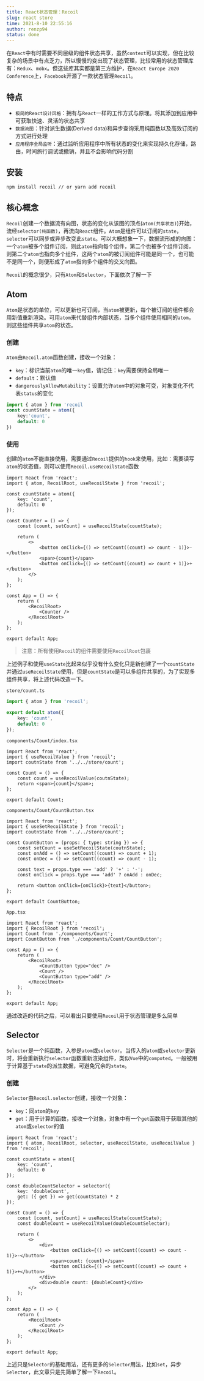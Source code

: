```yaml
---
title: React状态管理：Recoil
slug: react store
time: 2021-8-10 22:55:16
author: renzp94
status: done
---
```


在`React`中有时需要不同层级的组件状态共享，虽然`context`可以实现，但在比较复杂的场景中有点乏力，所以慢慢的变出现了状态管理，比较常用的状态管理库有：`Redux`、`mobx`。但这些库其实都是第三方维护，在`React Europe 2020 Conference`上，`Facebook`开源了一款状态管理`Recoil`。

## 特点

- `极简的React设计风格`：拥有与`React`一样的工作方式与原理。将其添加到应用中可获取快速、灵活的状态共享
- `数据流图`：针对派生数据(Derived data)和异步查询采用纯函数以及高效订阅的方式进行处理
- `应用程序全局监听`：通过监听应用程序中所有状态的变化来实现持久化存储，路由，时间旅行调试或撤销，并且不会影响代码分割

## 安装

```bash
npm install recoil // or yarn add recoil
```

## 核心概念

`Recoil`创建一个数据流有向图，状态的变化从该图的顶点(`atom(共享状态)`)开始，流经`selector(纯函数)`，再流向`React`组件。`Atom`是组件可以订阅的`state`，`selector`可以同步或异步改变此`state`。可以大概想象一下，数据流形成的向图：一个`atom`被多个组件订阅，则此`atom`指向每个组件，第二个也被多个组件订阅，则第二个`atom`也指向多个组件，这两个`atom`的被订阅组件可能是同一个，也可能不是同一个，则便形成了`atom`指向多个组件的交叉向图。

`Recoil`的概念很少，只有`Atom`和`Selector`，下面依次了解一下

## Atom

`Atom`是状态的单位，可以更新也可订阅，当`atom`被更新，每个被订阅的组件都会用新值重新渲染。可用`atom`来代替组件内部状态，当多个组件使用相同的`atom`，则这些组件共享`atom`的状态。

### 创建

`Atom`由`Recoil.atom`函数创建，接收一个对象：

- `key`：标识当前`atom`的唯一`key`值，请记住：`key`需要保持全局唯一
- `default`：默认值
- `dangerouslyAllowMutability`：设置允许`atom`中的对象可变，对象变化不代表`status`的变化

```ts
import { atom } from 'recoil
const countState = atom({
    key:'count',
    default: 0
})
```

### 使用

创建的`atom`不能直接使用，需要通过`Recoil`提供的`hook`来使用，比如：需要读写`atom`的状态值，则可以使用`Recoil.useRecoilState`函数

```tsx
import React from 'react';
import { atom, RecoilRoot, useRecoilState } from 'recoil';

const countState = atom({
	key: 'count',
	default: 0
});

const Counter = () => {
	const [count, setCount] = useRecoilState(countState);

	return (
		<>
			<button onClick={() => setCount((count) => count - 1)}>-</button>
			<span>{count}</span>
			<button onClick={() => setCount((count) => count + 1)}>+</button>
		</>
	);
};

const App = () => {
	return (
		<RecoilRoot>
			<Counter />
		</RecoilRoot>
	);
};

export default App;
```

> 注意：所有使用`Recoil`的组件需要使用`RecoilRoot`包裹

上述例子和使用`useState`比起来似乎没有什么变化只是新创建了一个`countState`并通过`useRecoilState`使用，但是`countState`是可以多组件共享的，为了实现多组件共享，将上述代码改造一下。

`store/count.ts`

```ts
import { atom } from 'recoil';

export default atom({
	key: 'count',
	default: 0
});
```

`components/Count/index.tsx`

```tsx
import React from 'react';
import { useRecoilValue } from 'recoil';
import coutnState from '../../store/count';

const Count = () => {
	const count = useRecoilValue(coutnState);
	return <span>{count}</span>;
};

export default Count;
```

`components/Count/CountButton.tsx`

```tsx
import React from 'react';
import { useSetRecoilState } from 'recoil';
import coutnState from '../../store/count';

const CountButton = (props: { type: string }) => {
	const setCount = useSetRecoilState(coutnState);
	const onAdd = () => setCount((count) => count + 1);
	const onDec = () => setCount((count) => count - 1);

	const text = props.type === 'add' ? '+' : '-';
	const onClick = props.type === 'add' ? onAdd : onDec;

	return <button onClick={onClick}>{text}</button>;
};

export default CountButton;
```

`App.tsx`

```tsx
import React from 'react';
import { RecoilRoot } from 'recoil';
import Count from './components/Count';
import CountButton from './components/Count/CountButton';

const App = () => {
	return (
		<RecoilRoot>
			<CountButton type="dec" />
			<Count />
			<CountButton type="add" />
		</RecoilRoot>
	);
};

export default App;
```

通过改造的代码之后，可以看出只要使用`Recoil`用于状态管理是多么简单

## Selector

`Selector`是一个纯函数，入参是`atom`或`selector`。当传入的`atom`或`selector`更新时，将会重新执行`selector`函数重新渲染组件，类似`Vue`中的`compoted`。一般被用于计算基于`state`的派生数据，可避免冗余的`state`。

### 创建

`Selector`由`Recoil.selector`创建，接收一个对象：

- `key`：同`atom`的`key`
- `get`：用于计算的函数，接收一个对象，对象中有一个`get`函数用于获取其他的`atom`或`selector`的值

```tsx
import React from 'react';
import { atom, RecoilRoot, selector, useRecoilState, useRecoilValue } from 'recoil';

const countState = atom({
	key: 'count',
	default: 0
});

const doubleCountSelector = selector({
	key: 'doubleCount',
	get: ({ get }) => get(countState) * 2
});

const Count = () => {
	const [count, setCount] = useRecoilState(countState);
	const doubleCount = useRecoilValue(doubleCountSelector);

	return (
		<>
			<div>
				<button onClick={() => setCount((count) => count - 1)}>-</button>
				<span>count: {count}</span>
				<button onClick={() => setCount((count) => count + 1)}>+</button>
			</div>
			<div>double count: {doubleCount}</div>
		</>
	);
};

const App = () => {
	return (
		<RecoilRoot>
			<Count />
		</RecoilRoot>
	);
};

export default App;
```

上述只是`Selector`的基础用法，还有更多的`Selector`用法，比如`set`，异步`Selector`，此文章只是先简单了解一下`Recoil`。
